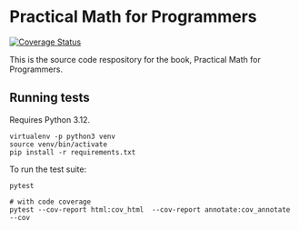 # Practical Math for Programmers

[![Coverage Status](https://coveralls.io/repos/github/j2kun/pmfp-code/badge.svg?branch=main)](https://coveralls.io/github/j2kun/pmfp-code?branch=main)

This is the source code respository for the book, Practical Math for Programmers.

## Running tests

Requires Python 3.12.

```
virtualenv -p python3 venv
source venv/bin/activate
pip install -r requirements.txt
```

To run the test suite:

```
pytest

# with code coverage
pytest --cov-report html:cov_html  --cov-report annotate:cov_annotate --cov
```
